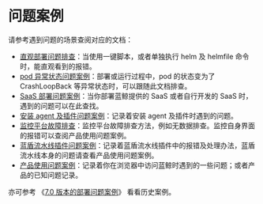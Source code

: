 # 问题案例
请参考遇到问题的场景查阅对应的文档：
* [直观部署问题排查](troubles-helm.md)：当使用一键脚本，或者单独执行 helm 及 helmfile 命令时，能直观看到的报错。
* [pod 异常状态问题案例](troubles-unready.md)：部署或运行过程中，pod 的状态变为了 CrashLoopBack 等异常状态时，可以跟随此文档排查。
* [SaaS 部署问题案例](troubles-saas.md)：当你部署蓝鲸提供的 SaaS 或者自行开发的 SaaS 时，遇到的问题可以在此查找。
* [安装 agent 及插件问题案例](troubles-gse.md)：记录着安装 agent 及插件时遇到的问题。
* [监控平台故障排查](troubles-monitor.md)：监控平台故障排查方法，例如无数据排查。监控自身界面的报错可以查阅产品使用问题案例。
* [蓝盾流水线插件问题案例](troubles-ci.md)：记录着蓝盾流水线插件中的报错及处理办法，蓝盾流水线本身的问题请查看产品使用问题案例。
* [产品使用问题案例](troubles-prod.md)：记录着你在浏览器中访问蓝鲸时遇到的一些问题；或者产品的已知问题记录。


亦可参考 《[7.0 版本的部署问题案例](../7.0/troubles.md)》 看看历史案例。

